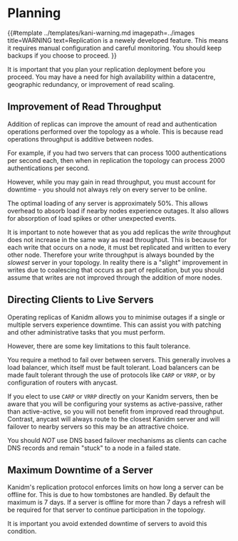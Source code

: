 # Planning

<!-- deno-fmt-ignore-start -->

{{#template ../templates/kani-warning.md
imagepath=../images
title=WARNING
text=Replication is a newely developed feature. This means it requires manual configuration and careful monitoring. You should keep backups if you choose to proceed.
}}

<!-- deno-fmt-ignore-end -->

It is important that you plan your replication deployment before you proceed. You may have a need
for high availability within a datacentre, geographic redundancy, or improvement of read scaling.

## Improvement of Read Throughput

Addition of replicas can improve the amount of read and authentication operations performed over the
topology as a whole. This is because read operations throughput is additive between nodes.

For example, if you had two servers that can process 1000 authentications per second each, then when
in replication the topology can process 2000 authentications per second.

However, while you may gain in read throughput, you must account for downtime - you should not
always rely on every server to be online.

The optimal loading of any server is approximately 50%. This allows overhead to absorb load if
nearby nodes experience outages. It also allows for absorption of load spikes or other unexpected
events.

It is important to note however that as you add replicas the _write_ throughput does not increase in
the same way as read throughput. This is because for each write that occurs on a node, it must bet
replicated and written to every other node. Therefore your write throughput is always bounded by the
_slowest_ server in your topology. In reality there is a "slight" improvement in writes due to
coalescing that occurs as part of replication, but you should assume that writes are not improved
through the addition of more nodes.

## Directing Clients to Live Servers

Operating replicas of Kanidm allows you to minimise outages if a single or multiple servers
experience downtime. This can assist you with patching and other administrative tasks that you must
perform.

However, there are some key limitations to this fault tolerance.

You require a method to fail over between servers. This generally involves a load balancer, which
itself must be fault tolerant. Load balancers can be made fault tolerant through the use of
protocols like `CARP` or `VRRP`, or by configuration of routers with anycast.

If you elect to use `CARP` or `VRRP` directly on your Kanidm servers, then be aware that you will be
configuring your systems as active-passive, rather than active-active, so you will not benefit from
improved read throughput. Contrast, anycast will always route to the closest Kanidm server and will
failover to nearby servers so this may be an attractive choice.

You should _NOT_ use DNS based failover mechanisms as clients can cache DNS records and remain
"stuck" to a node in a failed state.

## Maximum Downtime of a Server

Kanidm's replication protocol enforces limits on how long a server can be offline for. This is due
to how tombstones are handled. By default the maximum is 7 days. If a server is offline for more
than 7 days a refresh will be required for that server to continue participation in the topology.

It is important you avoid extended downtime of servers to avoid this condition.
